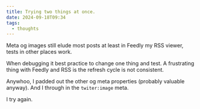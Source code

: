 ```yaml
---
title: Trying two things at once.
date: 2024-09-18T09:34
tags:
  - thoughts
---
```


Meta og images still elude most posts at least in Feedly my RSS viewer, tests in other places work.

When debugging it best practice to change one thing and test. A frustrating thing with Feedly and RSS is the refresh cycle is not consistent.

Anywhoo, I padded out the other og meta properties (probably valuable anyway). And I through in the `twiter:image` meta.

I try again.
